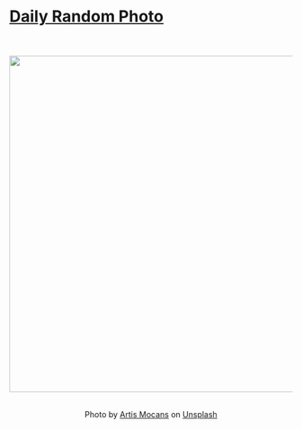 # [Daily Random Photo](https://www.dailyrandomphoto.com/)

<div align="center">
  <br>
  <br>
  <a href="https://www.dailyrandomphoto.com/p/2024/2024-02-10/"><img src="https://images.unsplash.com/photo-1706179530596-b2ef0e33062f?crop=entropy&cs=tinysrgb&fit=max&fm=jpg&ixid=M3w3NzUwOHwwfDF8cmFuZG9tfHx8fHx8fHx8MTcwNzUyNDg4N3w&ixlib=rb-4.0.3&q=80&w=1080" width="600px"></a>
  <br>
  <br>
  <p class="has-text-grey">Photo by <a href="https://unsplash.com/@art_is?utm_source=Daily%20Random%20Photo&amp;utm_medium=referral" target="_blank" rel="noopener noreferrer">Artis Mocans</a> on <a href="https://unsplash.com/photos/the-sun-is-setting-over-the-mountains-in-the-distance-75Vre5cRCI0?utm_source=Daily%20Random%20Photo&amp;utm_medium=referral" target="_blank" rel="noopener noreferrer">Unsplash</a></p>
</div>

